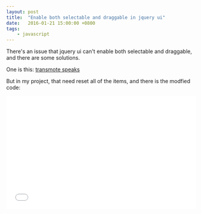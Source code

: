 ```yaml
---
layout: post
title:  "Enable both selectable and draggable in jquery ui"
date:   2016-01-21 15:00:00 +0800
tags: 
    - javascript
---
```


There's an issue that jquery ui can't enable both selectable and draggable, and there are some solutions.

One is this: [transmote speaks]

But in my project, that need reset all of the items, and there is the modfied code:

<iframe width="100%" height="300" src="//jsfiddle.net/CeleryLiu/uyqyjf5x/2/embedded/" allowfullscreen="allowfullscreen" frameborder="0"></iframe>

[transmote speaks]: http://words.transmote.com/wp/20130714/jqueryui-draggable-selectable/